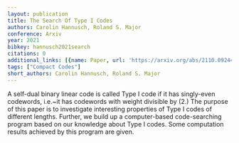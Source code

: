 ```yaml
---
layout: publication
title: The Search Of Type I Codes
authors: Carolin Hannusch, Roland S. Major
conference: Arxiv
year: 2021
bibkey: hannusch2021search
citations: 0
additional_links: [{name: Paper, url: 'https://arxiv.org/abs/2110.09244'}]
tags: ["Compact Codes"]
short_authors: Carolin Hannusch, Roland S. Major
---
```

A self-dual binary linear code is called Type I code if it has singly-even
codewords, i.e.~it has codewords with weight divisible by \(2.\) The purpose of
this paper is to investigate interesting properties of Type I codes of
different lengths. Further, we build up a computer-based code-searching program
based on our knowledge about Type I codes. Some computation results achieved by
this program are given.